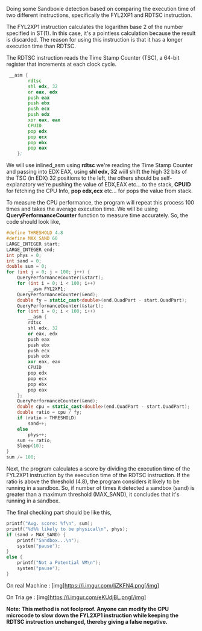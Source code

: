Doing some Sandboxie detection based on comparing the execution time of two different instructions, specifically the FYL2XP1 and RDTSC instruction.

The FYL2XP1 instruction calculates the logarithm base 2 of the number specified in ST(1). In this case, it's a pointless calculation because the result is discarded. The reason for using this instruction is that it has a longer execution time than RDTSC.

The RDTSC instruction reads the Time Stamp Counter (TSC), a 64-bit register that increments at each clock cycle.

```asm
 __asm { 
        rdtsc 
        shl edx, 32 
        or eax, edx 
        push eax 
        push ebx 
        push ecx 
        push edx 
        xor eax, eax 
        CPUID 
        pop edx 
        pop ecx 
        pop ebx 
        pop eax 
    }; 
```
We will use inlined_asm using **rdtsc** we're reading the Time Stamp Counter and passing into EDX:EAX, using **shl edx, 32** wiill shift the high 32 bits of the TSC (in EDX) 32 positions to the left, the others should be self-explanatory we're pushing the value of EDX,EAX etc... to the stack, **CPUID** for fetching the CPU Info, **pop edx,ecx** etc... for pops the value from stack.

To measure the CPU performance, the program will repeat this process 100 times and takes the average execution time.
We will be using **QueryPerformanceCounter** function to measure time accurately.
So, the code should look like,
```c++
#define THRESHOLD 4.8
#define MAX_SAND 60 
LARGE_INTEGER start;
LARGE_INTEGER end;
int phys = 0;
int sand = 0;
double sum = 0;
for (int j = 0; j < 100; j++) {
	QueryPerformanceCounter(&start);
	for (int i = 0; i < 100; i++)
		__asm FYL2XP1;
	QueryPerformanceCounter(&end);
	double fy = static_cast<double>(end.QuadPart - start.QuadPart);
	QueryPerformanceCounter(&start);
	for (int i = 0; i < 100; i++)
		__asm {
		rdtsc
		shl edx, 32
		or eax, edx
		push eax
		push ebx
		push ecx
		push edx
		xor eax, eax
		CPUID
		pop edx
		pop ecx
		pop ebx
		pop eax
	};
	QueryPerformanceCounter(&end);
	double cpu = static_cast<double>(end.QuadPart - start.QuadPart);
	double ratio = cpu / fy;
	if (ratio > THRESHOLD)
		sand++;
	else
		phys++;
	sum += ratio;
	Sleep(10);
}
sum /= 100;
```

Next, the program calculates a score by dividing the execution time of the FYL2XP1 instruction by the execution time of the RDTSC instruction. If the ratio is above the threshold (4.8), the program considers it likely to be running in a sandbox. So, if number of times it detected a sandbox (sand) is greater than a maximum threshold (MAX_SAND), it concludes that it's running in a sandbox.

The final checking part should be like this,
```c++
printf("Avg. score: %f\n", sum);
printf("%d%% likely to be physical\n", phys);
if (sand > MAX_SAND) {
	printf("Sandbox...\n");
	system("pause");
}
else {
	printf("Not a Potential VM\n");
	system("pause");
}
```

On real Machine :
[img]https://i.imgur.com/ljZKFN4.png[/img]

On Tria.ge : 
[img]https://i.imgur.com/eKUdjBL.png[/img]

**Note: This method is not foolproof. Anyone can modify the CPU microcode to slow down the FYL2XP1 instruction while keeping the RDTSC instruction unchanged, thereby giving a false negative.**
